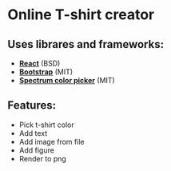 # Online T-shirt creator

## Uses librares and frameworks:
- **[React](https://github.com/facebook/react)** (BSD)
- **[Bootstrap](https://github.com/twbs/bootstrap)** (MIT)
- **[Spectrum color picker](https://github.com/bgrins/spectrum)** (MIT)

## Features:
- Pick t-shirt color
- Add text
- Add image from file
- Add figure
- Render to png
